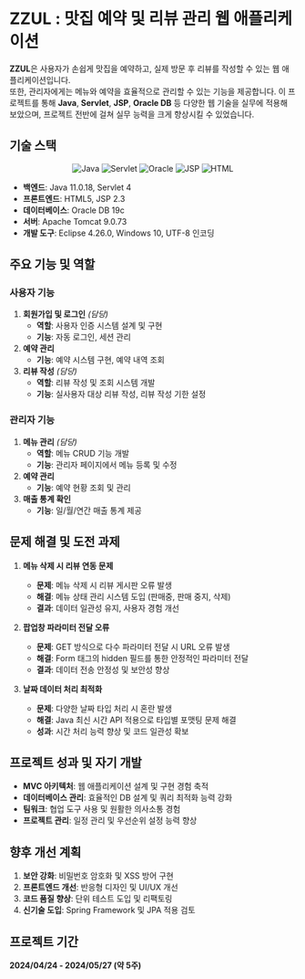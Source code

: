 # ZZUL : 맛집 예약 및 리뷰 관리 웹 애플리케이션

**ZZUL**은 사용자가 손쉽게 맛집을 예약하고, 실제 방문 후 리뷰를 작성할 수 있는 웹 애플리케이션입니다.<br>
또한, 관리자에게는 메뉴와 예약을 효율적으로 관리할 수 있는 기능을 제공합니다. 
이 프로젝트를 통해 **Java**, **Servlet**, **JSP**, **Oracle DB** 등 다양한 웹 기술을 실무에 적용해 보았으며, 프로젝트 전반에 걸쳐 실무 능력을 크게 향상시킬 수 있었습니다.

## 기술 스택

<div align="center">
    <img src="https://img.shields.io/badge/Java-11.0.18-red.svg" alt="Java">
    <img src="https://img.shields.io/badge/Servlet-4-yellow.svg" alt="Servlet">
    <img src="https://img.shields.io/badge/Oracle-19c-green.svg" alt="Oracle">  
    <img src="https://img.shields.io/badge/JSP-2.3-blue.svg" alt="JSP">
    <img src="https://img.shields.io/badge/HTML5-gray.svg" alt="HTML">
</div>

- **백엔드**: Java 11.0.18, Servlet 4
- **프론트엔드**: HTML5, JSP 2.3
- **데이터베이스**: Oracle DB 19c
- **서버**: Apache Tomcat 9.0.73
- **개발 도구**: Eclipse 4.26.0, Windows 10, UTF-8 인코딩

## 주요 기능 및 역할

### 사용자 기능
1. **회원가입 및 로그인** *(담당)*
   - **역할**: 사용자 인증 시스템 설계 및 구현
   - **기능**: 자동 로그인, 세션 관리
2. **예약 관리**
   - **기능**: 예약 시스템 구현, 예약 내역 조회
3. **리뷰 작성** *(담당)*
   - **역할**: 리뷰 작성 및 조회 시스템 개발
   - **기능**: 실사용자 대상 리뷰 작성, 리뷰 작성 기한 설정

### 관리자 기능
1. **메뉴 관리** *(담당)*
   - **역할**: 메뉴 CRUD 기능 개발
   - **기능**: 관리자 페이지에서 메뉴 등록 및 수정
2. **예약 관리**
   - **기능**: 예약 현황 조회 및 관리
3. **매출 통계 확인**
   - **기능**: 일/월/연간 매출 통계 제공

## 문제 해결 및 도전 과제

1. **메뉴 삭제 시 리뷰 연동 문제**
   - **문제**: 메뉴 삭제 시 리뷰 게시판 오류 발생
   - **해결**: 메뉴 상태 관리 시스템 도입 (판매중, 판매 중지, 삭제)
   - **결과**: 데이터 일관성 유지, 사용자 경험 개선

2. **팝업창 파라미터 전달 오류**
   - **문제**: GET 방식으로 다수 파라미터 전달 시 URL 오류 발생
   - **해결**: Form 태그의 hidden 필드를 통한 안정적인 파라미터 전달
   - **결과**: 데이터 전송 안정성 및 보안성 향상

3. **날짜 데이터 처리 최적화**
   - **문제**: 다양한 날짜 타입 처리 시 혼란 발생
   - **해결**: Java 최신 시간 API 적용으로 타입별 포맷팅 문제 해결
   - **성과**: 시간 처리 능력 향상 및 코드 일관성 확보

## 프로젝트 성과 및 자기 개발

- **MVC 아키텍처**: 웹 애플리케이션 설계 및 구현 경험 축적
- **데이터베이스 관리**: 효율적인 DB 설계 및 쿼리 최적화 능력 강화
- **팀워크**: 협업 도구 사용 및 원활한 의사소통 경험
- **프로젝트 관리**: 일정 관리 및 우선순위 설정 능력 향상

## 향후 개선 계획

1. **보안 강화**: 비밀번호 암호화 및 XSS 방어 구현
2. **프론트엔드 개선**: 반응형 디자인 및 UI/UX 개선
3. **코드 품질 향상**: 단위 테스트 도입 및 리팩토링
4. **신기술 도입**: Spring Framework 및 JPA 적용 검토

## 프로젝트 기간
**2024/04/24 - 2024/05/27 (약 5주)**
